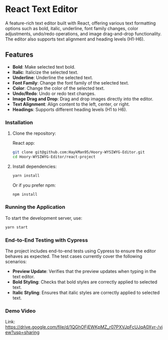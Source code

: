 # React Text Editor

A feature-rich text editor built with React, offering various text formatting options such as bold, italic, underline, font family changes, color adjustments, undo/redo operations, and image drag-and-drop functionality. The editor also supports text alignment and heading levels (H1-H6).

## Features

- **Bold**: Make selected text bold.
- **Italic**: Italicize the selected text.
- **Underline**: Underline the selected text.
- **Font Family**: Change the font family of the selected text.
- **Color**: Change the color of the selected text.
- **Undo/Redo**: Undo or redo text changes.
- **Image Drag and Drop**: Drag and drop images directly into the editor.
- **Text Alignment**: Align content to the left, center, or right.
- **Headings**: Supports different heading levels (H1 to H6).


### Installation

1. Clone the repository:

    React app:

    ```bash
    git clone git@github.com:HaykMan95/Hoory-WYSIWYG-Editor.git
    cd Hoory-WYSIWYG-Editor/react-project
    ```


2. Install dependencies:
    ```bash
    yarn install
    ```
   Or if you prefer npm:
    ```bash
    npm install
    ```

### Running the Application

To start the development server, use:

```bash
yarn start
```


### End-to-End Testing with Cypress
The project includes end-to-end tests using Cypress to ensure the editor behaves as expected. The test cases currently cover the following scenarios:

- **Preview Update**: Verifies that the preview updates when typing in the text editor.
- **Bold Styling**: Checks that bold styles are correctly applied to selected text.
- **Italic Styling**: Ensures that italic styles are correctly applied to selected text.


### Demo Video

Link: https://drive.google.com/file/d/1QGhOFjEWKpMZ_r07PXVJpFcUJqA0Xyr-/view?usp=sharing

